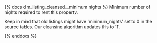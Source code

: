 {% docs dim_listing_cleansed__minimum nights %}
Minimum number of nights required to rent this property.

Keep in mind that old listings might have 'minimum_nights' set 
to 0 in the source tables. Our cleansing algorithm updates this 
to '1'.

{% enddocs %}